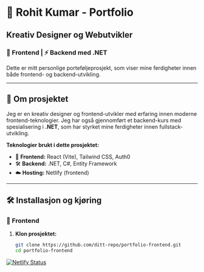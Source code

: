 # 🚀 Rohit Kumar - Portfolio  

##  Kreativ Designer og Webutvikler  
### 🎨 Frontend | ⚡ Backend med .NET  

Dette er mitt personlige porteføljeprosjekt, som viser mine ferdigheter innen både frontend- og backend-utvikling.  

---

## 📌 Om prosjektet  
Jeg er en kreativ designer og frontend-utvikler med erfaring innen moderne frontend-teknologier. Jeg har også gjennomført et backend-kurs med spesialisering i **.NET**, som har styrket mine ferdigheter innen fullstack-utvikling.  

**Teknologier brukt i dette prosjektet:**  
- 🎨 **Frontend:** React (Vite), Tailwind CSS, Auth0  
- 🛠 **Backend:** .NET, C#, Entity Framework  
- ☁️ **Hosting:** Netlify (frontend)

---

## 🛠️ Installasjon og kjøring  

### 🔹 Frontend  
1. **Klon prosjektet:**  
   ```sh
   git clone https://github.com/ditt-repo/portfolio-frontend.git
   cd portfolio-frontend

[![Netlify Status](https://api.netlify.com/api/v1/badges/d79ec4a9-6fba-4f2c-8c8b-7acce8d6a11d/deploy-status)](https://app.netlify.com/sites/rohit-e9f109/deploys)
